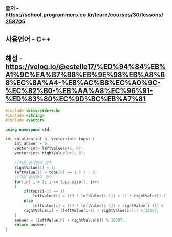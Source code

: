 ### 출처 - https://school.programmers.co.kr/learn/courses/30/lessons/258705
## 사용언어 - C++
## 해설 - https://velog.io/@estelle17/%ED%94%84%EB%A1%9C%EA%B7%B8%EB%9E%98%EB%A8%B8%EC%8A%A4-%EB%AC%B8%EC%A0%9C-%EC%82%B0-%EB%AA%A8%EC%96%91-%ED%83%80%EC%9D%BC%EB%A7%81

```cpp
#include <bits/stdc++.h>
#include <string>
#include <vector>

using namespace std;

int solution(int n, vector<int> tops) {
    int answer = 0;
    vector<int> leftValue(n+1, 0);
    vector<int> rightValue(n+1, 0);
    
    //처음 삼각형의 갯수
    rightValue[1] = 1;
    leftValue[1] = tops[0] == 1 ? 3 : 2;
    //다음 삼각형의 갯수
    for(int i = 2; i <= tops.size(); i++)
    {
        if(tops[i-1] == 1)
            leftValue[i] = ((3 * leftValue[i-1]) + (2 * rightValue[i-1])) % 10007;
        else
            leftValue[i] = ((2 * leftValue[i-1]) + rightValue[i-1]) % 10007;
        rightValue[i] = (leftValue[i-1] + rightValue[i-1]) % 10007;
    }
    answer = (leftValue[n] + rightValue[n]) % 10007;
    return answer;
}
```